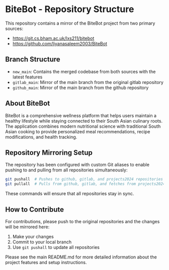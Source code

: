 # BiteBot - Repository Structure

This repository contains a mirror of the BiteBot project from two primary sources:
- https://git.cs.bham.ac.uk/lxs211/bitebot
- https://github.com/liyanasaleem2003/BiteBot

## Branch Structure

- `new_main`: Contains the merged codebase from both sources with the latest features
- `gitlab_main`: Mirror of the main branch from the original gitlab repository
- `github_main`: Mirror of the main branch from the github repository

## About BiteBot

BiteBot is a comprehensive wellness platform that helps users maintain a healthy lifestyle while staying connected to their South Asian culinary roots. The application combines modern nutritional science with traditional South Asian cooking to provide personalized meal recommendations, recipe modifications, and health tracking.

## Repository Mirroring Setup

The repository has been configured with custom Git aliases to enable pushing to and pulling from all repositories simultaneously:

```bash
git pushall  # Pushes to github, gitlab, and projects2024 repositories
git pullall  # Pulls from github, gitlab, and fetches from projects2024
```

These commands will ensure that all repositories stay in sync.

## How to Contribute

For contributions, please push to the original repositories and the changes will be mirrored here:
1. Make your changes
2. Commit to your local branch
3. Use `git pushall` to update all repositories

Please see the main README.md for more detailed information about the project features and setup instructions. 